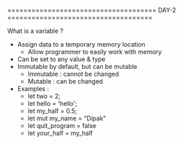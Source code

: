 ===================================== DAY-2 ====================================

What is a variable ?
- Assign data to a temporary memory location 
    - Allow programmer to easily work with memory
- Can be set to any value & type
- Immutable by default, but can be mutable
    - Immutable : cannot be changed
    - Mutable : can be changed
- Examples :
    - let two = 2;
    - let hello = 'hello';
    - let my_half = 0.5;
    - let mut my_name = "Dipak"
    - let quit_program = false
    - let your_half = my_half